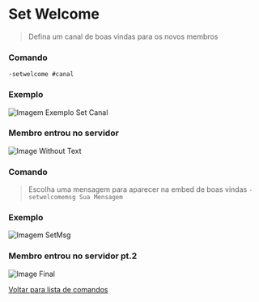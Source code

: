 # Set Welcome
> Defina um canal de boas vindas para os novos membros

### Comando
`-setwelcome #canal`

### Exemplo
![Imagem Exemplo Set Canal](https://github.com/rodycouto/MayaCommands/blob/main/images/setwelcome.png)

### Membro entrou no servidor
![Image Without Text](https://github.com/rodycouto/MayaCommands/blob/main/images/Embed%20Welcome%20no%20text.png)

### Comando
> Escolha uma mensagem para aparecer na embed de boas vindas
`-setwelcomemsg Sua Mensagem`

### Exemplo
![Imagem SetMsg](https://github.com/rodycouto/MayaCommands/blob/main/images/setando%20msg%20welcome.png)

### Membro entrou no servidor pt.2
![Image Final](https://github.com/rodycouto/MayaCommands/blob/main/images/Embed%20Welcome.png)

[Voltar para lista de comandos](https://github.com/rodycouto/MayaCommands)